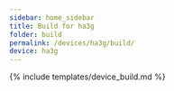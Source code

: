 ```yaml
---
sidebar: home_sidebar
title: Build for ha3g
folder: build
permalink: /devices/ha3g/build/
device: ha3g
---
```

{% include templates/device_build.md %}

